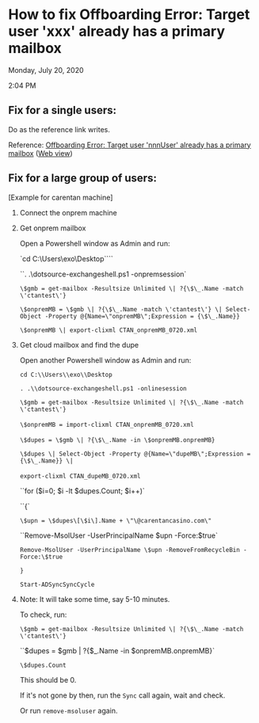 # How to fix Offboarding Error: Target user \'xxx\' already has a primary mailbox

Monday, July 20, 2020

2:04 PM

## Fix for a single users:  

Do as the reference link writes. 

Reference: [Offboarding Error: Target user \'nnnUser\' already has a primary mailbox](onenote:https://microsoft.sharepoint.com/teams/SRELivesite/Shared%20Documents/%20Migration%20Health%20Infra/Migration%20Health%20Infra/Failure%20Management%20-%20SOPs.one#Offboarding%20Error%20Target%20user%20%27nnnUser%27%20already%20has%20a%20primary&section-id=%7B596DF710-FE29-4DC7-BBF7-874255F6E1B0%7D&page-id=%7BF275AB93-0C47-4B8A-BB2E-2619425BB2D6%7D&end)  ([Web view](https://microsoft.sharepoint.com/teams/SRELivesite/_layouts/OneNote.aspx?id=/teams/SRELivesite/Shared%20Documents/%20Migration%20Health%20Infra/Migration%20Health%20Infra&wd=target%28Failure%20Management%20-%20SOPs.one%7c596DF710-FE29-4DC7-BBF7-874255F6E1B0/Offboarding%20Error:%20Target%20user%20%27nnnUser%27%20already%20has%20a%20primary%7cF275AB93-0C47-4B8A-BB2E-2619425BB2D6/%29))

## Fix for a large group of users:  

[Example for carentan machine\]

1. Connect the onprem machine

2. Get onprem mailbox

   Open a Powershell window as Admin and run:

   `cd C:\\Users\\exo\\Desktop````

   ``. .\\dotsource-exchangeshell.ps1 -onpremsession`

   `\$gmb = get-mailbox -Resultsize Unlimited \| ?{\$\_.Name -match \'ctantest\'}`

   `\$onpremMB = \$gmb \| ?{\$\_.Name -match \'ctantest\'} \| Select-Object -Property @{Name=\"onpremMB\";Expression = {\$\_.Name}}`

   `\$onpremMB \| export-clixml CTAN_onpremMB_0720.xml`

3. Get cloud mailbox and find the dupe

   Open another Powershell window as Admin and run:

    `cd C:\\Users\\exo\\Desktop`

    `. .\\dotsource-exchangeshell.ps1 -onlinesession`

   `\$gmb = get-mailbox -Resultsize Unlimited \| ?{\$\_.Name -match \'ctantest\'}`

   `\$onpremMB = import-clixml CTAN_onpremMB_0720.xml` 

   `\$dupes = \$gmb \| ?{\$\_.Name -in \$onpremMB.onpremMB}` 

   `\$dupes \| Select-Object -Property @{Name=\"dupeMB\";Expression = {\$\_.Name}} \|`

   `export-clixml CTAN_dupeMB_0720.xml` 

   ``for (\$i=0; \$i -lt \$dupes.Count; \$i++)`

   ``{`

   `\$upn = \$dupes\[\$i\].Name + \"\@carentancasino.com\"`

   ``Remove-MsolUser -UserPrincipalName \$upn -Force:\$true`

   `Remove-MsolUser -UserPrincipalName \$upn -RemoveFromRecycleBin -Force:\$true`

   `}`

   `Start-ADSyncSyncCycle`

4. Note: It will take some time, say 5-10 minutes.

   To check, run:

   `\$gmb = get-mailbox -Resultsize Unlimited \| ?{\$\_.Name -match \'ctantest\'}`

   ``\$dupes = \$gmb \| ?{\$\_.Name -in \$onpremMB.onpremMB}` 

   `\$dupes.Count`

   This should be 0.

   If it\'s not gone by then, run the `Sync` call again, wait and check. 

   Or run  `remove-msoluser` again.

 
